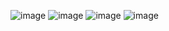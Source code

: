 ![image](https://github.com/user-attachments/assets/b42f5428-fcbd-4b02-9a01-9f4464173c78)
![image](https://github.com/user-attachments/assets/bfe87b9e-e137-417f-9ef9-e2895fafa11b)
![image](https://github.com/user-attachments/assets/ef1c22e0-535e-4388-8865-2465f06f1d11)
![image](https://github.com/user-attachments/assets/fa17faae-2e7d-4ef0-a17c-9dea9139c6ec)
